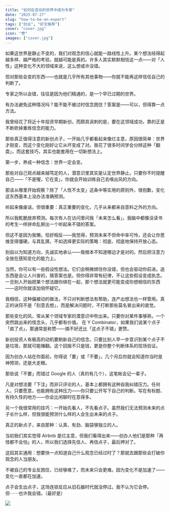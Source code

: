 ```yaml
---
title: "如何在变动的世界中成为专家"
date: "2025-07-27"
slug: "how-to-be-an-expert"
tags: ["创业", "好文推荐"]
cover: "cover.jpg"
icon: "😎"
images: ["cover.jpg"]
---
```

如果这世界是静止不变的，我们对观念的信心就能一路线性上升。某个想法经得起越多样、越严格的考验，就越可能是真的。许多人其实默默相信这一点——对「人性」这种变化不大的领域来说，这么想或许没错。



但对那些会变的东西——也就是几乎所有其他事物——你就不能再这样信任自己的判断了。



专家之所以会错，往往是因为他们精通的，是一个早已过期的世界。



有办法避免这种情况吗？能不能不被过时信念困住？答案是——可以，但得靠一点方法。



我曾经花了将近十年投资早期新创，而颇具讽刺的是，要在这领域成功，靠的正是不断砍掉重练信念的能力。



那些真正值得注意的新创点子，一开始几乎都看起来像烂主意，原因很简单：世界才刚变，而这个变化刚好让它从坏变成了对。我花了很多时间学会分辨这种「翻盘」，而这套技巧，其实也能套用在一切新想法上。



第一步，养成一种信念：世界一定会变。



那些对自己观点越来越笃定的人，潜意识里其实是认定世界静止。只要你不时提醒自己——「不是喔，它在变」，你就会开始训练自己去嗅出风的方向。



那该从哪里开始观察？除了「人性不太变」这条中等实用的原则外，很抱歉，变化这东西基本上没办法准确预测。



听起来像废话，但很重要：真正重要的变化，几乎从来都来自意料之外的方向。



所以我乾脆放弃预测。每次有人在访问里问我「未来怎么看」，我脑中都像没读书的考生一样拼命乱掰出一个听起来不错的答案。



但这不是因为我懒。恰好相反——我觉得，预测未来不但命中率可怜，还会让你思维变得僵硬。与其乱猜，不如选择更实际的策略：彻底、彻底地保持开放心态。



别自以为知道方向，先诚实地承认——我根本不知道哪边才是对的。然后把注意力全放在感知变化的能力上。



当然，你可以有一些假设性想法。它们会稍微绑住你没错，但也会驱动你前进。追东西是会让人兴奋的，猜答案也是。但你得非常有纪律，不让这些假设变成执念。
一旦别人开始把某个想法跟你绑在一起，那个想法就更可能变成你想相信的东西——这时你就该加倍怀疑它。



我相信，这种偏被动的做法，不只对判断想法有帮助，连产出想法也一样管用。真正的诀窍不是「刻意去想」，而是解决问题时，不打断那些莫名冒出来的直觉。



那些变化的风，常从某个领域专家的潜意识中吹出来。只要你对某件事够熟，一个突然跳出来的怪念头，几乎都有价值。
在 Y Combinator，如果我们说某个点子「疯了点」，那通常是称赞——搞不好还比「这点子不错」更赞。



新创投资人有极高的动机要刷新自己的信念。只要比别人早一步意识到某个点子不是垃圾，那就可能赚翻。这个回报不只是钱，更是你整个判断体系的现场验证。



因为创办人站在你面前，你得说「要」或「不要」，几个月后你就会知道你当时是神预测，还是大走眼。



那些说「不要」而错过 Google 的人（真的有几个），这笔帐会记一辈子。



凡是对想法要「下注」而非只评论的人，基本上都拥有这种自我纠错压力。任何人，只要愿意，也能拥有这种压力——你只要公开写下自己的判断。写在有标题、有持久性的地方——你会比闲聊时在意得多。



另一个我很常用的技巧：一开始先看人，不先看点子。虽然我们无法预测未来的点子长什么样，但我很能预测什么样的人会生出未来的点子。



真正的新点子，来自那种：认真、有劲、脑袋够独立的人。



当初我们其实觉得 Airbnb 是烂主意，但我们看得出来——创办人他们是那种「再怪都不会怕」的人，所以我们选择先信人、再信点子，最后押对了。



这招其实通用：想要快一点知道自己什么观念已经过时了？那就去跟那些会打破你观念的人当朋友。



不被自己的专业反困住，已经够难了，而未来只会更难。因为变化不是加速了——变化一直都在加速。



点子会生出点子，这场连锁反应从旧石器时代就没停过。我不认为它会停。
但⋯⋯也许我会错。（最好是）




![](https://prod-files-secure.s3.us-west-2.amazonaws.com/112d0858-5090-4d34-a606-b75eb8d65fd2/46476355-9cf3-4e99-9b7a-3531bc426380/1000202064.png?X-Amz-Algorithm=AWS4-HMAC-SHA256&X-Amz-Content-Sha256=UNSIGNED-PAYLOAD&X-Amz-Credential=ASIAZI2LB4667ID2IXER%2F20250727%2Fus-west-2%2Fs3%2Faws4_request&X-Amz-Date=20250727T154649Z&X-Amz-Expires=3600&X-Amz-Security-Token=IQoJb3JpZ2luX2VjEE4aCXVzLXdlc3QtMiJGMEQCIDDgguQYuyj5KNkhEUhctuRV92p1yrpcV79YeIq0kevvAiBpulMOwha00dgW%2Fuj2bmMfquiCef7uWECP4lFurDSO6ir%2FAwh3EAAaDDYzNzQyMzE4MzgwNSIMd0w4efJ9Vd2Diqx4KtwDe8ca7PoDZZS5DU%2BWnKwXxm9t2M3kQXwqAr4IAiOhW%2F9DNMRV%2BQ7RKRrny5ncrEg7BOMolOtBxMTe4vn0tbE98DKWK4qaXE38168WN%2BlYoyEFvuUmPWIxcKqMzWEOVaoKInXrMwRDpHwcIPXQCKfLUZeViitXrOmFszw2bQT2bJKtMSaxrBCMEIojXeRWkS3YrQfcsqrN4t%2BUeWpaoRotiUvatjH43%2FjzmmXP2E6ruBvkgVaZkk%2BPrUMQQcKryZdxFmktw66CVW%2FReH9pKp8R8gtkv7bzd%2FxCtf8xVT8KAnIur48P38HFktwbwk%2B5e%2FtJKf3fRXaCbCN%2BA6U2ipokdEatp9pHUvYvY8IMPztMRGqDlADZVuIufsqrTuJrM72gHpiigUlrZdbMQJjHlsXKChXkoBt77z7E0kY3Uv9UlaxhaqcU2TJ%2FEW8KHBjafEqlkcZgaNKtdvXGXJGKDUXBndHZh%2FVYX6WWxgp4RJSseE5nEu0aWn6Jgswx2VNgDplqQ9Idm8sbsAtjhMpXNaMdSBDLiMCAm9EeDBFt2Mh9q4g9rBzf%2FHFwNMv2l6z%2FlPoXJSGOyhB3MFICN7VfwFzFCXM0u4OrCKIz5EskRyHZrx0timWLyEc2a4lF0nIwluCYxAY6pgFhOqCt7NZbuOeVd0%2F%2BX83PxKGcwBhBvm2Diz69GnxeztHcz%2B9osVnIMFaS3158pnWabRn7JTl7pBVH2Y4AQYMwEW6xSR1duELMKSHOHTXEUo%2B3k3KBlvJQDLumbeeTUM27m3K5bsEmGOFLFfRYcMYhyVi7BiXuBScpU%2BeCcjC4X5tA7NRLffA7loxI1cwxRDG7L8AyJApHyHTo87vqux4U7pYvdZvn&X-Amz-Signature=6ecb6a33f3d962555a497d408e8027bfe0fa5514e341207419a2028278857bb4&X-Amz-SignedHeaders=host&x-amz-checksum-mode=ENABLED&x-id=GetObject)


